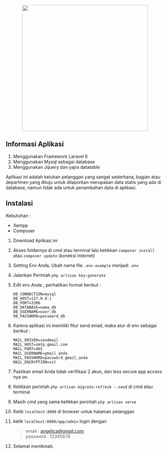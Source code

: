 <p align="center"><img src="https://res.cloudinary.com/dtfbvvkyp/image/upload/v1566331377/laravel-logolockup-cmyk-red.svg" width="400"></p>

## Informasi Aplikasi
1) Menggunakan Framework Laravel 6
2) Menggunakan Mysql sebagai database
3) Menggunakan Jquery dan yajra datatable

Aplikasi ini adalah keluhan pelanggan yang sangat sederhana, bagian atau departmen yang dituju untuk dilaporkan merupakan data statis yang ada di database, namun tidak ada untuk penambahan data di aplikasi.

## Instalasi

Kebutuhan :
* Xampp
* Composer

1. Download Aplikasi ini 
2. Akses foldernya di cmd atau terminal lalu ketikkan ```composer install``` atau ```composer update``` (koneksi internet)
4. Setting Env Anda, Ubah nama file ```.env.example``` menjadi ```.env```

5. Jalankan Perintah ```php artisan key:generate```
6. Edit env Anda , perhatikan format berikut :
	```
    DB_CONNECTION=mysql
	DB_HOST=127.0.0.1
	DB_PORT=3306
	DB_DATABASE=nama_db
	DB_USERNAME=user_db
	DB_PASSWORD=password_db
    ```
9. Karena aplikasi ini memiliki fitur send email, maka atur di env sebagai berikut :
    ```
	MAIL_DRIVER=sendmail
	MAIL_HOST=smtp.gmail.com
	MAIL_PORT=465
	MAIL_USERNAME=gmail_anda
	MAIL_PASSWORD=password_gmail_anda
	MAIL_ENCRYPTION=ssl
    ```

7. Pastikan email Anda tidak verifikasi 2 akun, dan less secure app access nya on.
8. Ketikkan perintah ```php artisan migrate:refresh --seed``` di cmd atau terminal
9. Masih cmd yang sama ketikkan perintah ```php artisan serve```
10. Ketik ```localhost:8000``` di browser untuk halaman pelanggan
11. ketik ```localhost:8000/app/admin```
	login dengan 
	> email : angelica@gmail.com <br>
	> password : 12345678
12. Selamat menikmati. 

